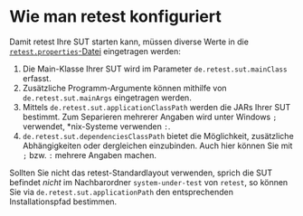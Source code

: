 
Wie man retest konfiguriert
===========================

Damit retest Ihre SUT starten kann, müssen diverse Werte in die [`retest.properties`-Datei](../konfiguration/konfigurationsdatei.md) eingetragen werden:

1. Die Main-Klasse Ihrer SUT wird im Parameter `de.retest.sut.mainClass` erfasst.
1. Zusätzliche Programm-Argumente können mithilfe von `de.retest.sut.mainArgs` eingetragen werden.
1. Mittels `de.retest.sut.applicationClassPath` werden die JARs Ihrer SUT bestimmt. Zum Separieren mehrerer Angaben wird unter Windows `;` verwendet, \*nix-Systeme verwenden `:`.
1. `de.retest.sut.dependenciesClassPath` bietet die Möglichkeit, zusätzliche Abhängigkeiten oder dergleichen einzubinden. Auch hier können Sie mit `;` bzw. `:` mehrere Angaben machen.

Sollten Sie nicht das retest-Standardlayout verwenden, sprich die SUT befindet *nicht* im Nachbarordner `system-under-test` von `retest`, so können Sie via `de.retest.sut.applicationPath` den entsprechenden Installationspfad bestimmen.


